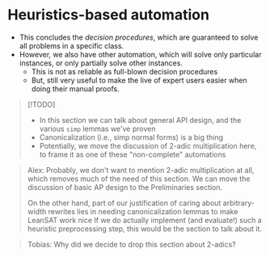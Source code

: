 # Heuristics-based automation

* This concludes the *decision procedures*, which are guaranteed to solve all problems in a specific class.
* However, we also have other automation, which will solve only particular instances, or only partially solve other instances.
	* This is not as reliable as full-blown decision procedures
	* But, still very useful to make the live of expert users easier when doing their manual proofs.

 >[!TODO]
 >- In this section we can talk about general API design, and the various `simp` lemmas we've proven
 >- Canonicalization (i.e., simp normal forms) is a big thing
 >- Potentially, we move the discussion of 2-adic multiplication here, to frame it as one of these "non-complete" automations


> Alex:
> Probably, we don't want to mention 2-adic multiplication at all, which removes much of the need of this section. We can move the discussion of basic AP
design to the Preliminaries section.
>
> On the other hand, part of our justification of caring about arbitrary-width rewrites lies in needing canonicalization lemmas to make LeanSAT work nice
 If we do actually implement (and evaluate!) such a heuristic preprocessing step, this would be the section to talk about it.


> Tobias:
> Why did we decide to drop this section about 2-adics?
